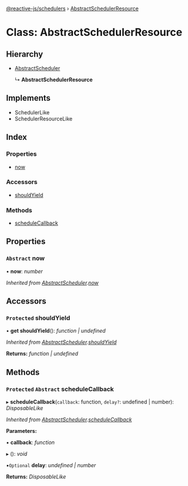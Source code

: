 [@reactive-js/schedulers](../README.md) › [AbstractSchedulerResource](abstractschedulerresource.md)

# Class: AbstractSchedulerResource

## Hierarchy

* [AbstractScheduler](abstractscheduler.md)

  ↳ **AbstractSchedulerResource**

## Implements

* SchedulerLike
* SchedulerResourceLike

## Index

### Properties

* [now](abstractschedulerresource.md#abstract-now)

### Accessors

* [shouldYield](abstractschedulerresource.md#protected-shouldyield)

### Methods

* [scheduleCallback](abstractschedulerresource.md#protected-abstract-schedulecallback)

## Properties

### `Abstract` now

• **now**: *number*

*Inherited from [AbstractScheduler](abstractscheduler.md).[now](abstractscheduler.md#abstract-now)*

## Accessors

### `Protected` shouldYield

• **get shouldYield**(): *function | undefined*

*Inherited from [AbstractScheduler](abstractscheduler.md).[shouldYield](abstractscheduler.md#protected-shouldyield)*

**Returns:** *function | undefined*

## Methods

### `Protected` `Abstract` scheduleCallback

▸ **scheduleCallback**(`callback`: function, `delay?`: undefined | number): *DisposableLike*

*Inherited from [AbstractScheduler](abstractscheduler.md).[scheduleCallback](abstractscheduler.md#protected-abstract-schedulecallback)*

**Parameters:**

▪ **callback**: *function*

▸ (): *void*

▪`Optional`  **delay**: *undefined | number*

**Returns:** *DisposableLike*
